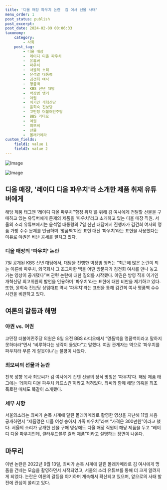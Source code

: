 ```yaml
---
title: '디올 매장 파우치 논란  김 여사 선물 사태'
menu_order: 1
post_status: publish
post_excerpt: 
post_date: 2024-02-09 00:06:33
taxonomy:
    category:
        - 사회
    post_tag:
        - 디올 매장
        -  레이디 디올 파우치
        -  유튜버
        -  파우치
        -  서울의 소리
        -  윤석열 대통령
        -  김건희 여사
        -  명품백
        -  KBS 신년 대담
        -  박장범 앵커
        -  야권
        -  이기인 개혁신당
        -  윤희숙 진보당
        -  고민정 더불어민주당
        -  BBS 라디오
        -  여권
        -  최모씨
        -  선물
        -  몰래카메라
custom_fields:
    field1: value 1
    field2: value 2
---
```


![Image](https://imgnews.pstatic.net/image/023/2024/02/08/0003815816_001_20240208192701078.jpg?type=w647)

![Image](https://imgnews.pstatic.net/image/023/2024/02/08/0003815816_002_20240208192701123.jpg?type=w647)

## 디올 매장, '레이디 디올 파우치'라 소개한 제품 취재 유튜버에게
해당 제품 태그엔 ‘레이디 디올 파우치’'함정 취재'를 위해 김 여사에게 전달할 선물을 구매하고 있는 유튜버에게 문제의 제품을 '파우치'라고 소개하고 있는 디올 매장 직원. 서울의 소리 유튜브에서는 윤석열 대통령의 7일 신년 대담에서 진행자가 김건희 여사의 명품 가방 수수 문제를 언급하며 ‘명품백’이란 표현 대신 ‘파우치’라는 표현을 사용했다는 이유로 야권은 비난 공세를 펼치고 있다. 
### 디올 매장의 '파우치' 논란
7일 공개된 KBS 신년 대담에서, 대담을 진행한 박장범 앵커는 “최근에 많은 논란이 되는 이른바 파우치, 외국회사 그 조그마한 백을 어떤 방문자가 김건희 여사를 만나 놓고 가는 영상이 공개됐다”며 관련 논란에 대한 질의를 시작했다. 야권은 방영 직후 이기인 개혁신당 최고위원의 발언을 인용하며 '파우치'라는 표현에 대한 비판을 제기하고 있다. 또한, 윤희숙 진보당 상임대표 역시 '파우치'라는 표현을 통해 김건희 여사 명품백 수수 사건을 비판하고 있다.
## 여론의 갈등과 해명
### 야권 vs. 여권
고민정 더불어민주당 의원은 8일 오전 BBS 라디오에서 “명품백을 명품백이라고 말하지 못하더라”면서 “비루하다는 생각이 들었다”고 말했다. 여권 관계자는 역으로 ‘파우치를 파우치라 부른 게 잘못이냐’는 불평이 나왔다. 
### 최모씨의 선물과 논란
친북 성향 목사 최모씨가 김 여사에게 건넨 선물의 정식 명칭은 ‘파우치’다. 해당 제품 태그에는 ‘레이디 디올 파우치 카프스킨’이라고 적혀있다. 최씨와 함께 해당 의혹을 최초 폭로한 매체도 똑같이 소개했다.
### 세부 사항
서울의소리는 최씨가 손목 시계에 달린 몰래카메라로 촬영한 영상을 지난해 11월 처음 공개하면서 “제품명은 디올 여성 송아지 가죽 파우치”라며 “가격은 300만원”이라고 했다. 서울의 소리가 공개한 선물 구매 영상에도 디올 매장 직원이 해당 제품을 두고 “레이디 디올 파우치인데, 클라우드블루 컬러 제품”이라고 설명하는 장면이 나온다.
## 마무리
이번 논란은 2022년 9월 13일, 최씨가 손목 시계에 달린 몰래카메라로 김 여사에게 명품을 건네는 모습을 촬영하면서 시작되었고, 서울의 소리 유튜브를 통해 더 크게 알려지게 되었다. 논란은 여론의 갈등을 야기하며 계속해서 확산되고 있으며, 앞으로의 사태 발전에 관심이 쏠리고 있다.
